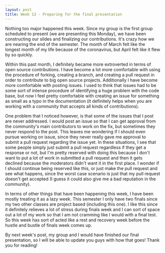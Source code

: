 ```yaml
---
layout: post
title: Week 13 - Preparing for the final presentation
---
```


Nothing too major happened this week. Since my group is the first group scheduled to present (we are presenting this Monday), we have been constructing our slides and finalizing our contributions. It's crazy how we are nearing the end of the semester. The month of March felt like the longest month of my life because of the coronavirus, but April felt like it flew by so quickly. 

Within this past month, I definitely became more extroverted in terms of open source contributions. I have become a lot more comfortable with using the procedure of forking, creating a branch, and creating a pull request in order to contribute to big open source projects. Additionally I have become more comfortable with posting issues. I used to think that issues had to be some sort of intense procedure of identifying a huge problem with the code base, but now I feel pretty comfortable with creating an issue for something as small as a typo in the documentation (it definitely helps when you are working with a community that accepts all kinds of contributions). 

One problem that I noticed however, is that some of the issues that I post are never addressed. I would post an issue so that I can get approval from the community's main contributors to work on the fix, but sometimes they never respond to the post. This leaves me wondering if I should even pursue working on issue, since they never really gave me approval to submit a pull request regarding the issue yet. In these situations, I see that some people simply just submit a pull request regardless if they get a response or not, but I'm pretty reserved with doing this because I don't want to put a lot of work in submitted a pull request and then it gets declined because the moderators didn't want it in the first place. I wonder if I should continue being reserved like this, or just make the pull request and see what happens, since the worst case scenario is just that my pull request doesn't get accepted (I guess it could also give me a bad reputation in the community). 

In terms of other things that have been happening this week, I have been mostly treating it as a lazy week. This semester I only have two finals since my two other classes are project based (including this one). I like this since it definitely relieves a lot of stress during finals week and I can sort of space out a lot of my work so that I am not cramming like I would with a final test. So this week has sort of acted like a rest and recovery week before the hustle and bustle of finals week comes up. 

By next week's post, my group and I would have finished our final presentation, so I will be able to update you guys with how that goes! Thank you for reading!
